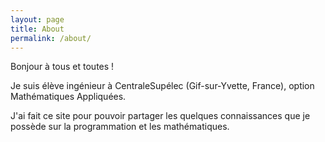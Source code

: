 ```yaml
---
layout: page
title: About
permalink: /about/
---
```


Bonjour à tous et toutes !

Je suis élève ingénieur à CentraleSupélec (Gif-sur-Yvette, France), option Mathématiques Appliquées.

J'ai fait ce site pour pouvoir partager les quelques connaissances que je possède sur la programmation et les mathématiques.


